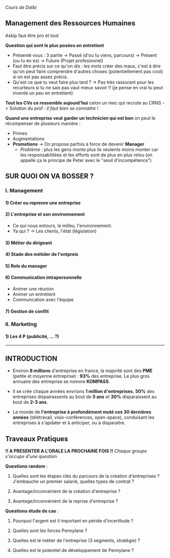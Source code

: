 
*Cours de Daïbi*
## Management des Ressources Humaines

Askip faut être pro et tout

**Question qui sont le plus posées en entretient**
- Présenté vous : 3 partie -> Passé (d'ou tu viens, parcours) -> Présent (ou tu en es) -> Future (Projet profesionnel)
- Faut être précis sur ce qu'on dis : les mots créer des maux, c'est à dire qu'on peut faire comprendre d'autres choses (potentiellement pas cool) si on est pas assez précis.
- Qu'est ce que tu veut faire plus tard ? -> Pas très rassurant pour les recurteurs si tu ne sais pas vaut mieux savoir !! (je pense en vrai tu peut inventé un peu en entretient)

**Tout les CVs ce ressemble aujourd'hui** celon un mec qui recrute au CRNS
-> Solution du prof : *il faut bien se connaitre* !


**Quand une entreprise veut garder un technicien qui est bon** on peut le récompenser de plusieurs manière :
- Primes
- Augmentations
- **Promotions** -> On propose parfois à force de devenir **Manager**
	- *Problème* : plus les gens monte plus ils veulents moins monter car les responsabilitées et les efforts sont de plus en plus relou (on appelle ça le principe de Peter avec le "seuil d'incompétence")

## SUR QUOI ON VA BOSSER ?
### I. Management
#### 1) Créer ou reprenre une entreprise
#### 2) L'entreprise et son environnement
- Ce qui nous entours, le milleu, l'environnement.
- Ya qui ? -> Les clients, l'état (législation)
#### 3) Métier du dirigeant
#### 4) Stade des métider de l'entpreis
#### 5) Role du manager
#### 6) Communication intrapersonnelle
- Animer une réunion
- Animer un entretient
- Communcation avec l'équipe
#### 7) Gestion de conflit

### II. Marketing
#### 1) Les 4 P (publicité, ... ?)

---
## INTRODUCTION

- Environ **8 millions** d'entreprise en france, la majorité sont des **PME** (petite et moyenne entreprise) : **93%** des entreprise. Le plus gros annuaire des entreprise se nomme **KOMPASS**.

- Il se crée chaque années envrions **1 million d'entreprises**,  **50%** des entreprises dispairassents au bout de **5 ans** et **30%** disparaissent au bout de **2-3 ans**.

- Le monde de **l'entreprise à profondément muté ces 30 dernières années** (télétravail, visio-conférences, open-space), conduisant les entreprises à s'apdater et à anticiper, ou à disparaitre.


## Traveaux Pratiques

**!!  A PRESENTER A L'ORALE LA PROCHAINE FOIS !!**
*Chaque groupe s'occupe d'une question*

**Questions random** :

1) Quelles sont les étapes clés du parcours de la création d'entreprises ? J'embauche un premier salarié, quelles types de contrat ?
   
2)  Avantage/inconvénient de la création d'entreprise ?

3)  Avantage/inconvénient de la reprise d'entreprise ?


**Questions étude de cas** :

1) Pourquoi l'argent est il important en péride d'incertitude ?

2) Quelles sont les forces Pennylane ?

3) Quelles est le métier de l'entreprise (3 segments, stratégie) ?

4) Quelles est le potentiel de développement de Pennylane ?
